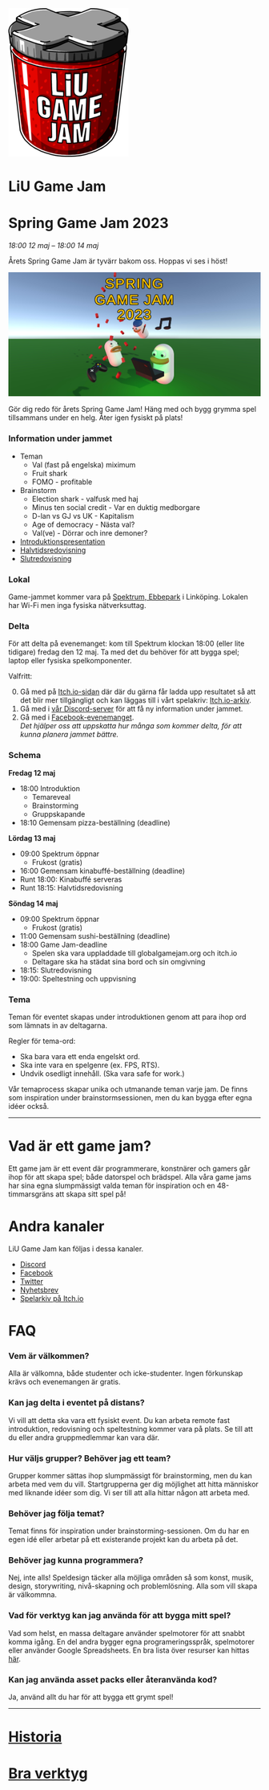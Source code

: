 <div id="gamejam-header">
  <img src="/static/img/gamejam/logo.png" alt="LiU Game Jam">
  <h1>LiU Game Jam</h1>
</div>

# Spring Game Jam 2023

*18:00 12 maj  – 18:00 14 maj*

Årets Spring Game Jam är tyvärr bakom oss. Hoppas vi ses i höst!

<img src="/static/img/gamejam/banner-sgj23.png" alt="Spring Game Jam 2023" id="gamejam-banner">

Gör dig redo för årets Spring Game Jam! Häng med och bygg grymma spel
tillsammans under en helg. Åter igen fysiskt på plats!

### Information under jammet

- Teman
  - Val (fast på engelska) miximum
  - Fruit shark
  - FOMO - profitable
- Brainstorm
  - Election shark - valfusk med haj
  - Minus ten social credit - Var en duktig medborgare
  - D-lan vs GJ vs UK - Kapitalism
  - Age of democracy - Nästa val?
  - Val(ve) - Dörrar och inre demoner?
- [Introduktionspresentation](https://docs.google.com/presentation/d/1FyD0zhU139LQBHl6ymr-HcEqOxinEF9ViDGFM_HAtqA/edit?usp=sharing)
- [Halvtidsredovisning](https://docs.google.com/presentation/d/11pUub6vZe744Sr2aQ4hMn1AZpjot_E6ThhyElb3sx3E/edit?usp=sharing)
- [Slutredovisning](https://docs.google.com/presentation/d/1GaNcvpmFdvYKU-Uz-aDNOYLCTcDSkqCmxOyHawLhYoM/edit?usp=sharing)

### Lokal

Game-jammet kommer vara på [Spektrum, Ebbepark](https://sanktkors.se/lediga-lokaler/linkoping/ebbepark/spektrum/) i Linköping. Lokalen har Wi-Fi men inga fysiska nätverksuttag.

### Delta

För att delta på evenemanget: kom till Spektrum klockan 18:00 (eller lite tidigare) fredag den 12 maj. Ta med det du behöver för att bygga spel; laptop eller fysiska spelkomponenter.

Valfritt:

0. Gå med på [Itch.io-sidan](https://itch.io/jam/liu-spring-game-jam-2023) där där du gärna får ladda upp resultatet så att det blir mer tillgängligt och kan läggas till i vårt spelakriv:
[Itch.io-arkiv](https://itch.io/c/64050/liu-game-jam).
0. Gå med i [vår Discord-server](https://discord.gg/tP2kDvgQKn) för att få ny information under jammet.
0. Gå med i
[Facebook-evenemanget](https://www.facebook.com/events/786567499340170).
<br/>*Det hjälper oss att uppskatta hur många som kommer delta, för att kunna planera jammet bättre.*

### Schema

**Fredag 12 maj**

- 18:00 Introduktion
    - Temareveal
    - Brainstorming
    - Gruppskapande
- 18:10 Gemensam pizza-beställning (deadline)

**Lördag 13 maj**

- 09:00 Spektrum öppnar
    - Frukost (gratis)
- 16:00 Gemensam kinabuffé-beställning (deadline)
- Runt 18:00: Kinabuffé serveras
- Runt 18:15: Halvtidsredovisning

**Söndag 14 maj**

- 09:00 Spektrum öppnar
    - Frukost (gratis)
- 11:00 Gemensam sushi-beställning (deadline)
- 18:00 Game Jam-deadline
    - Spelen ska vara uppladdade till globalgamejam.org och itch.io
    - Deltagare ska ha städat sina bord och sin omgivning
- 18:15: Slutredovisning
- 19:00: Speltestning och uppvisning

### Tema

Teman för eventet skapas under introduktionen genom att para ihop ord som lämnats in av deltagarna.

Regler för tema-ord:

- Ska bara vara ett enda engelskt ord.
- Ska inte vara en spelgenre (ex. FPS, RTS).
- Undvik osedligt innehåll. (Ska vara safe for work.)

Vår temaprocess skapar unika och utmanande teman varje jam. De finns som inspiration under brainstormsessionen, men du kan bygga efter egna idéer också.

---

# Vad är ett game jam?

Ett game jam är ett event där programmerare, konstnärer och gamers går ihop för
att skapa spel; både datorspel och brädspel. Alla våra game jams har sina egna
slumpmässigt valda teman för inspiration och en 48-timmarsgräns att skapa sitt
spel på!

# Andra kanaler

LiU Game Jam kan följas i dessa kanaler.

- [Discord](https://discord.gg/tP2kDvgQKn)
- [Facebook](https://www.facebook.com/liugamejam/)
- [Twitter](https://twitter.com/LiuGameJam)
- [Nyhetsbrev](http://us12.campaign-archive2.com/home/?u=092a6fffba8f6063437a51495&id=c3863c4bf5)
- [Spelarkiv på Itch.io](https://itch.io/c/64050/liu-game-jam)


# FAQ

### Vem är välkommen?

Alla är välkomna, både studenter och icke-studenter. Ingen förkunskap krävs och
evenemangen är gratis.

### Kan jag delta i eventet på distans?

Vi vill att detta ska vara ett fysiskt event. Du kan arbeta remote fast introduktion, redovisning och speltestning kommer vara på plats. Se till att du eller andra gruppmedlemmar kan vara där.

### Hur väljs grupper? Behöver jag ett team?

Grupper kommer sättas ihop slumpmässigt för brainstorming, men du kan arbeta
med vem du vill. Startgrupperna ger dig möjlighet att hitta människor med
liknande idéer som dig. Vi ser till att alla hittar någon att arbeta med.

### Behöver jag följa temat?

Temat finns för inspiration under brainstorming-sessionen. Om du har en egen idé eller arbetar på ett existerande projekt kan du arbeta på det.

### Behöver jag kunna programmera?

Nej, inte alls! Speldesign täcker alla möjliga områden så som konst, musik,
design, storywriting, nivå-skapning och problemlösning. Alla som vill skapa är
välkommna.

### Vad för verktyg kan jag använda för att bygga mitt spel?

Vad som helst, en massa deltagare använder spelmotorer för att snabbt komma igång. En del andra bygger egna programeringsspråk, spelmotorer eller använder Google Spreadsheets. En bra lista över resurser kan hittas [här](/gamejam/tools/se).

### Kan jag använda asset packs eller återanvända kod?

Ja, använd allt du har för att bygga ett grymt spel!

---

# [Historia](/gamejam/history/se)

# [Bra verktyg](/gamejam/tools/se)
